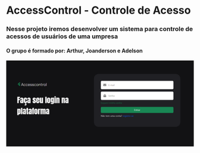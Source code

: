 # AccessControl - Controle de Acesso

### Nesse projeto iremos desenvolver um sistema para controle de acessos de usuários de uma umpresa
#### O grupo é formado por: Arthur, Joanderson e Adelson



![Tela de Login](./img/tela_login.png)